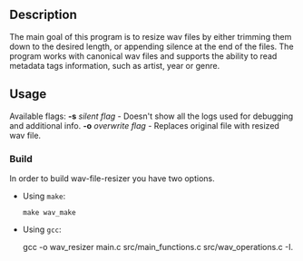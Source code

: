 
## Description
The main goal of this program is to resize wav files by either trimming them down to the desired length, or appending silence at the end of the files. The program works with canonical wav files and supports the ability to read metadata tags information, such as artist, year or genre.
## Usage
Available flags:
**-s** *silent flag* - Doesn't show all the logs used for debugging and additional info.
**-o** *overwrite flag* - Replaces original file with resized wav file.
### Build
In order to build wav-file-resizer you have two options.

-   Using `make`:
    
        
        make wav_make
  
-   Using `gcc`:
    
        
       gcc -o wav_resizer main.c src/main_functions.c src/wav_operations.c -I.
      